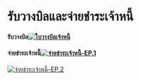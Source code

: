 # รับวางบิลและจ่ายชำระเจ้าหนี้

#### รับวางบิล[![ใบวางบิลเจ้าหนี้](http://www.smlaccount.com/manual/wp-content/uploads/2017/10/ใบวางบิลเจ้าหนี้.jpg)](http://www.smlaccount.com/manual/wp-content/uploads/2017/10/ใบวางบิลเจ้าหนี้.jpg)

#### จ่ายชำระเจ้าหนี้[![จ่ายชำระเจ้าหนี้-EP.1](http://www.smlaccount.com/manual/wp-content/uploads/2017/10/จ่ายชำระเจ้าหนี้-EP.1.jpg)](http://www.smlaccount.com/manual/wp-content/uploads/2017/10/จ่ายชำระเจ้าหนี้-EP.1.jpg)
[![จ่ายชำระเจ้าหนี้-EP.2](http://www.smlaccount.com/manual/wp-content/uploads/2017/10/จ่ายชำระเจ้าหนี้-EP.2.jpg)](http://www.smlaccount.com/manual/wp-content/uploads/2017/10/จ่ายชำระเจ้าหนี้-EP.2.jpg)

       

